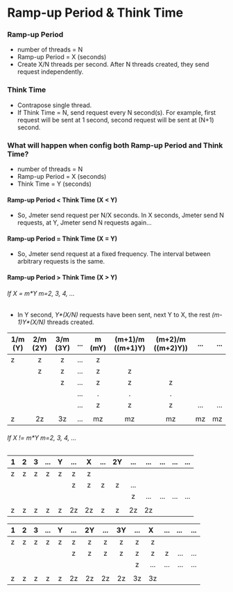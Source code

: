 # Ramp-up Period & Think Time

### Ramp-up Period
* number of threads = N
* Ramp-up Period = X (seconds)
* Create X/N threads per second. After N threads created, they send request independently.

### Think Time
* Contrapose single thread.
* If Think Time = N, send request every N second(s). For example, first request will be sent at 1 second, second request will be sent at (N+1) second.

### What will happen when config both Ramp-up Period and Think Time?
* number of threads = N
* Ramp-up Period = X (seconds)
* Think Time = Y (seconds)

#### Ramp-up Period < Think Time (X < Y)
* So, Jmeter send request per N/X seconds. In X seconds, Jmeter send N requests, at Y, Jmeter send N requests again... 

#### Ramp-up Period = Think Time (X = Y)
* So, Jmeter send request at a fixed frequency. The interval between arbitrary requests is the same.

#### Ramp-up Period > Think Time (X > Y)

###### If X = m*Y m=2, 3, 4, ...
* In Y second, _Y*(X/N)_ requests have been sent, next Y to X, the rest _(m-1)Y*(X/N)_ threads created.

| 1/m (Y) | 2/m (2Y) | 3/m (3Y) | ... | m (mY) | (m+1)/m ((m+1)Y) | (m+2)/m ((m+2)Y)) | ... | ... |
| ------- |:--------:|:--------:|:---:|:------:|:----------------:|:-----------------:|:---:|----:|
| z       | z        | z        | ... | z      |                  |                   |     |     |
|         | z        | z        | ... | z      | z                |                   |     |     |
|         |          | z        | ... | z      | z                | z                 |     |     |
|         |          |          | ... | .      | .                | .                 |     |     |
|         |          |          | ... | z      | z                | z                 | ... | ... |
|         |          |          |     |        |                  |                   |     |     |
| z       | 2z       | 3z       | ... | mz     | mz               | mz                |  mz | mz  |

###### If X != m*Y m=2, 3, 4, ...
| 1 | 2 | 3 | ... | Y  | ... | X  | ... | 2Y | ... | ... | ... | ... | ... |
| - |:-:|:-:|:---:|:--:|:---:|:--:|:---:|:--:|:---:|:---:|:---:|:---:|----:|
| z | z | z | z   | z  | z   | z  |     |    |     |     |     |     |     |
|   |   |   |     |    | z   | z  | z   | z  | ... |     |     |     |     |
|   |   |   |     |    |     |    |     |    | z   | ... | ... | ... | ... |
|   |   |   |     |    |     |    |     |    |     |     |     |     |     |
| z | z | z |  z  | z  | 2z  | 2z | z   | z  | 2z  | 2z  |     |     |     |

| 1 | 2 | 3 | ... | Y  | ... | 2Y | ... | 3Y  | ... | X   | ... | ... | ... |
| - |:-:|:-:|:---:|:--:|:---:|:--:|:---:|:---:|:---:|:---:|:---:|:---:|----:|
| z | z | z | z   | z  | z   | z  | z   | z   | z   | z   |     |     |     |
|   |   |   |     |    | z   | z  | z   | z   | z   | z   | z   | ... | ... |
|   |   |   |     |    |     |    |     |     | z   | ... | ... | ... | ... |
|   |   |   |     |    |     |    |     |     |     |     |     |     |     |
| z | z | z |  z  | z  | 2z  | 2z | 2z  | 2z  | 3z  | 3z  |     |     |     |
